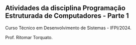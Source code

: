 ## Atividades da disciplina Programação Estruturada de Computadores - Parte 1

Curso Técnico em Desenvolvimento de Sistemas - IFPI/2024.

Prof. Ritomar Torquato.
